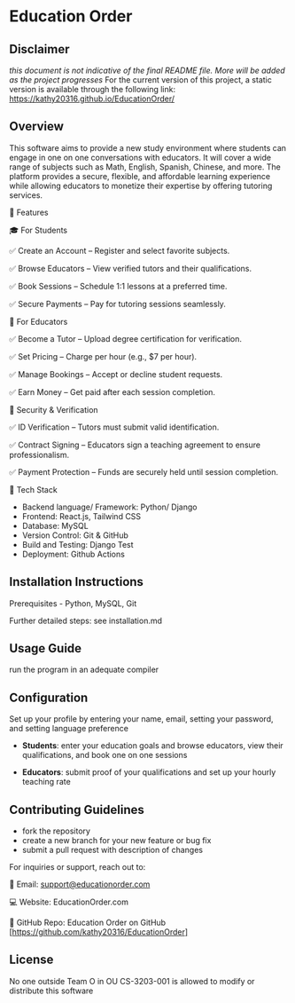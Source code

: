 # Education Order 

## Disclaimer
_this document is not indicative of the final README file. More will be added as the project progresses_
For the current version of this project, a static version is available through the following link:
https://kathy20316.github.io/EducationOrder/

## Overview
This software aims to provide a new study environment  where students can engage in one on one conversations with educators. It will cover a wide range of subjects such as Math, English, Spanish, Chinese, and more. The platform provides a secure, flexible, and affordable learning experience while allowing educators to monetize their expertise by offering tutoring services.

🚀 Features​

🎓​ For Students

✅ Create an Account – Register and select favorite subjects.​

✅ Browse Educators – View verified tutors and their qualifications.​

✅ Book Sessions – Schedule 1:1 lessons at a preferred time.​

✅ Secure Payments – Pay for tutoring sessions seamlessly.​

🏫​ For Educators 

✅ Become a Tutor – Upload degree certification for verification.​

✅ Set Pricing – Charge per hour (e.g., $7 per hour).​

✅ Manage Bookings – Accept or decline student requests.​

✅ Earn Money – Get paid after each session completion.​

🔐​​ Security & Verification 

✅ ID Verification – Tutors must submit valid identification.​​

✅ Contract Signing – Educators sign a teaching agreement to ensure professionalism.​​

✅ Payment Protection – Funds are securely held until session completion.​​

🔧 Tech Stack​​
- Backend language/ Framework: ​​Python/ Django
- Frontend: React.js, Tailwind CSS​​
- Database: MySQL
- Version Control: Git & GitHub​​
- Build and Testing: Django Test
- Deployment: Github Actions

## Installation Instructions
Prerequisites​​ - Python, MySQL, Git

Further detailed steps: see installation.md

## Usage Guide
run the program in an adequate compiler

## Configuration
Set up your profile by entering your name, email, setting your password, and setting language preference

- **Students**: enter your education goals and browse educators, view their qualifications, and book one on one sessions

- **Educators**: submit proof of your qualifications and set up your hourly teaching rate

## Contributing Guidelines
- fork the repository
- create a new branch for your new feature or bug fix
- submit a pull request with description of changes

For inquiries or support, reach out to:​

📧 Email: support@educationorder.com​

💻 Website: EducationOrder.com​

🚀 GitHub Repo: Education Order on GitHub​ [https://github.com/kathy20316/EducationOrder]

## License
No one outside Team O in OU CS-3203-001 is allowed to modify or distribute this software